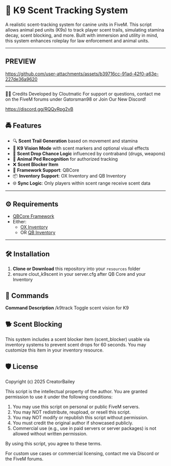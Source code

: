 # 🐾 K9 Scent Tracking System

A realistic scent-tracking system for canine units in FiveM. This script allows animal ped units (K9s) to track player scent trails, simulating stamina decay, scent blocking, and more. Built with immersion and utility in mind, this system enhances roleplay for law enforcement and animal units.

---
## PREVIEW


https://github.com/user-attachments/assets/b39716cc-91ad-42f0-a63e-227de36a9620


---
👨‍💻 Credits
Developed by Cloutmatic
For support or questions, contact me on the FiveM forums under Gatorsman98 or Join Our New Discord!

https://discord.gg/RQQyRpg2vB

## 🚔 Features

- 🔍 **Scent Trail Generation** based on movement and stamina
- 👃 **K9 Vision Mode** with scent markers and optional visual effects
- 🧪 **Scent Drop Chance Logic** influenced by contraband (drugs, weapons)
- 🐾 **Animal Ped Recognition** for authorized tracking
- ❌ **Scent Blocker Item**
- 🧩 **Framework Support**: QBCore
- 📦 **Inventory Support**: OX Inventory and QB Inventory
- 🌐 **Sync Logic**: Only players within scent range receive scent data

---

## ⚙️ Requirements

- [QBCore Framework](https://github.com/qbcore-framework/qb-core)
- Either:
  - [OX Inventory](https://github.com/overextended/ox_inventory)
  - OR [QB Inventory](https://github.com/qbcore-framework/qb-inventory)

---

## 🛠️ Installation

1. **Clone or Download** this repository into your `resources` folder
2. ensure clout_k9scent in your server.cfg after QB Core and your Inventory

## 🧪 Commands
**Command  	Description**
/k9track	  Toggle scent vision for K9


## 🐕 Scent Blocking
This system includes a scent blocker item (scent_blocker) usable via inventory systems to prevent scent drops for 60 seconds. You may customize this item in your inventory resource.


## 🛡️ License
Copyright (c) 2025 CreatorBailey

This script is the intellectual property of the author. You are granted permission to use it under the following conditions:

1. You may use this script on personal or public FiveM servers.
2. You may NOT redistribute, reupload, or resell this script.
3. You may NOT modify or republish this script without permission.
4. You must credit the original author if showcased publicly.
5. Commercial use (e.g., use in paid servers or server packages) is not allowed without written permission.

By using this script, you agree to these terms.

For custom use cases or commercial licensing, contact me via Discord or the FiveM forums.
